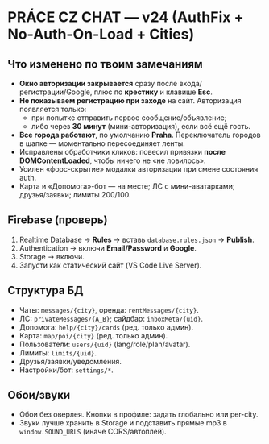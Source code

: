 # PRÁCE CZ CHAT — v24 (AuthFix + No-Auth-On-Load + Cities)

## Что изменено по твоим замечаниям
- **Окно авторизации закрывается** сразу после входа/регистрации/Google, плюс по **крестику** и клавише **Esc**.
- **Не показываем регистрацию при заходе** на сайт. Авторизация появляется только:
  - при попытке отправить первое сообщение/объявление;
  - либо через **30 минут** (мини-авторизация), если всё ещё гость.
- **Все города работают**, по умолчанию **Praha**. Переключатель городов в шапке — моментально пересоединяет ленты.
- Исправлены обработчики кликов: повесил привязки **после DOMContentLoaded**, чтобы ничего не «не ловилось».
- Усилен «форс-скрытие» модалки авторизации при смене состояния auth.
- Карта и «Допомога»-бот — на месте; ЛС с мини-аватарками; друзья/заявки; лимиты 200/100.

## Firebase (проверь)
1) Realtime Database → **Rules** → вставь `database.rules.json` → **Publish**.  
2) Authentication → включи **Email/Password** и **Google**.  
3) Storage → включи.  
4) Запусти как статический сайт (VS Code Live Server).

## Структура БД
- Чаты: `messages/{city}`, оренда: `rentMessages/{city}`.  
- ЛС: `privateMessages/{A_B}`; сайдбар: `inboxMeta/{uid}`.  
- Допомога: `help/{city}/cards` (ред. только админ).  
- Карта: `map/poi/{city}` (ред. только админ).  
- Пользователи: `users/{uid}` (lang/role/plan/avatar).  
- Лимиты: `limits/{uid}`.  
- Друзья/заявки/уведомления.  
- Настройки/бот: `settings/*`.

## Обои/звуки
- Обои без оверлея. Кнопки в профиле: задать глобально или per-city.  
- Звуки лучше хранить в Storage и подставить прямые mp3 в `window.SOUND_URLS` (иначе CORS/автоплей).


